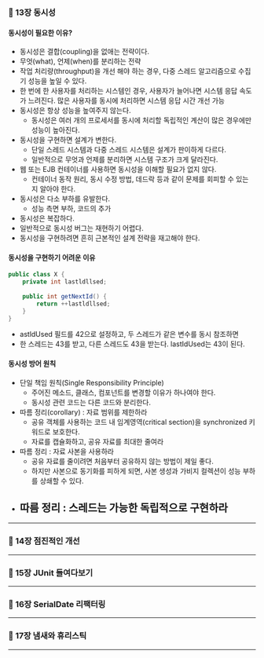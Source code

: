 ### 📌 13장 동시성
#### 동시성이 필요한 이유?
- 동시성은 결합(coupling)을 없애는 전략이다.
- 무엇(what), 언제(when)를 분리하는 전략
- 작업 처리량(throughput)을 개선 해야 하는 경우, 다중 스레드 알고리즘으로 수집기 성능을 높일 수 있다.
- 한 번에 한 사용자를 처리하는 시스템인 경우, 사용자가 늘어나면 시스템 응답 속도가 느려진다. 많은 사용자를 동시에 처리하면 시스템 응답 시간 개선 가능
- 동시성은 항상 성능을 높여주지 않는다.
  - 동시성은 여러 개의 프로세서를 동시에 처리할 독립적인 계산이 많은 경우에만 성능이 높아진다.
- 동시성을 구현하면 설계가 변한다.
  - 단일 스레드 시스템과 다중 스레드 시스템은 설계가 판이하게 다르다. 
  - 일반적으로 무엇과 언제를 분리하면 시스템 구조가 크게 달라진다.
- 웹 또는 EJB 컨테이너를 사용하면 동시성을 이해할 필요가 없지 않다.
  - 컨테이너 동작 원리, 동시 수정 방법, 데드락 등과 같이 문제를 회피할 수 있는 지 알아야 한다.
- 동시성은 다소 부하를 유발한다.
  - 성능 측면 부하, 코드의 추가
- 동시성은 복잡하다.
- 일반적으로 동시성 버그는 재현하기 어렵다.
- 동시성을 구현하려면 흔히 근본적인 설계 전략을 재고해야 한다.

#### 동시성을 구현하기 어려운 이유
```java
public class X {
    private int lastldllsed;
    
    public int getNextId() { 
        return ++lastldllsed;
    } 
}
```
- astldUsed 필드를 42으로 설정하고, 두 스레드가 같은 변수를 동시 참조하면
- 한 스레드는 43를 받고, 다른 스레드도 43을 받는다. lastIdUsed는 43이 된다.

#### 동시성 방어 원칙
- 단일 책임 원칙(Single Responsibility Principle)
  - 주어진 메소드, 클래스, 컴포넌트를 변경할 이유가 하나여야 한다.
  - 동시성 관련 코드는 다른 코드와 분리한다.
- 따름 정리(corollary) : 자료 범위를 제한하라
  - 공유 객체를 사용하는 코드 내 임계영역(critical section)을 synchronized 키워드로 보호한다.
  - 자료를 캡슐화하고, 공유 자료를 최대한 줄여라
- 따름 정리 : 자료 사본을 사용하라
  - 공유 자료를 줄이려면 처음부터 공유하지 않는 방법이 제일 좋다.
  - 하지만 사본으로 동기화를 피하게 되면, 사본 생성과 가비지 컬렉션이 성능 부하를 상쇄할 수 있다.
- 따름 정리 : 스레드는 가능한 독립적으로 구현하라
  - 
---

### 📌 14장 점진적인 개선

---

### 📌 15장 JUnit 들여다보기

---

### 📌 16장 SerialDate 리팩터링

---
### 📌 17장 냄새와 휴리스틱

---